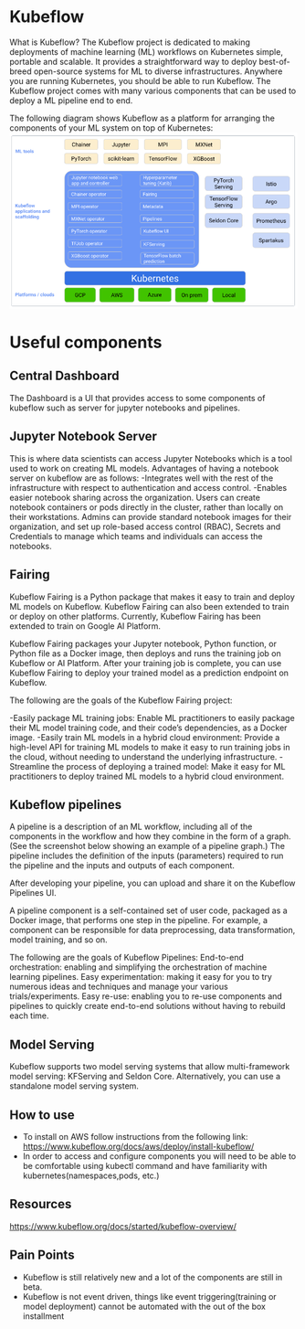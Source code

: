 # Kubeflow

What is Kubeflow?
The Kubeflow project is dedicated to making deployments of machine learning (ML) workflows on Kubernetes simple, portable and scalable. It provides a straightforward way to deploy best-of-breed open-source systems for ML to diverse infrastructures. Anywhere you are running Kubernetes, you should be able to run Kubeflow. The Kubeflow project comes with many
various components that can be used to deploy a ML pipeline end to end.

The following diagram shows Kubeflow as a platform for arranging the components of your ML system on top of Kubernetes:
![Fig 1: Kubeflow](/content/kubeflow/kubeflow.PNG)

# Useful components
## Central Dashboard
The Dashboard is a UI that provides access to some components of kubeflow such as server for jupyter notebooks and pipelines.

## Jupyter Notebook Server
This is where data scientists can access Jupyter Notebooks which is a tool used to work on creating ML models. Advantages of having a notebook server on kubeflow are as follows:
-Integrates well with the rest of the infrastructure with respect to authentication and access control.
-Enables easier notebook sharing across the organization. Users can create notebook containers or pods directly in the cluster, rather than locally on their workstations. Admins can provide standard notebook images for their organization, and set up role-based access control (RBAC), Secrets and Credentials to manage which teams and individuals can access the notebooks.

## Fairing
Kubeflow Fairing is a Python package that makes it easy to train and deploy ML models on Kubeflow. Kubeflow Fairing can also been extended to train or deploy on other platforms. Currently, Kubeflow Fairing has been extended to train on Google AI Platform.

Kubeflow Fairing packages your Jupyter notebook, Python function, or Python file as a Docker image, then deploys and runs the training job on Kubeflow or AI Platform. After your training job is complete, you can use Kubeflow Fairing to deploy your trained model as a prediction endpoint on Kubeflow.

The following are the goals of the Kubeflow Fairing project:

-Easily package ML training jobs: Enable ML practitioners to easily package their ML model training code, and their code’s dependencies, as a Docker image.
-Easily train ML models in a hybrid cloud environment: Provide a high-level API for training ML models to make it easy to run training jobs in the cloud, without needing to understand the underlying infrastructure.
-Streamline the process of deploying a trained model: Make it easy for ML practitioners to deploy trained ML models to a hybrid cloud environment.

## Kubeflow pipelines
A pipeline is a description of an ML workflow, including all of the components in the workflow and how they combine in the form of a graph. (See the screenshot below showing an example of a pipeline graph.) The pipeline includes the definition of the inputs (parameters) required to run the pipeline and the inputs and outputs of each component.

After developing your pipeline, you can upload and share it on the Kubeflow Pipelines UI.

A pipeline component is a self-contained set of user code, packaged as a Docker image, that performs one step in the pipeline. For example, a component can be responsible for data preprocessing, data transformation, model training, and so on.

The following are the goals of Kubeflow Pipelines:
End-to-end orchestration: enabling and simplifying the orchestration of machine learning pipelines.
Easy experimentation: making it easy for you to try numerous ideas and techniques and manage your various trials/experiments.
Easy re-use: enabling you to re-use components and pipelines to quickly create end-to-end solutions without having to rebuild each time.

## Model Serving
Kubeflow supports two model serving systems that allow multi-framework model serving: KFServing and Seldon Core. Alternatively, you can use a standalone model serving system.

## How to use 
- To install on AWS follow instructions from the following link: https://www.kubeflow.org/docs/aws/deploy/install-kubeflow/
- In order to access and configure components you will need to be able to be comfortable using kubectl command and have familiarity with kubernetes(namespaces,pods, etc.)


## Resources 
https://www.kubeflow.org/docs/started/kubeflow-overview/



## Pain Points 
- Kubeflow is still relatively new and a lot of the components are still in beta.
- Kubeflow is not event driven, things like event triggering(training or model deployment) cannot be automated with the out of the box installment
